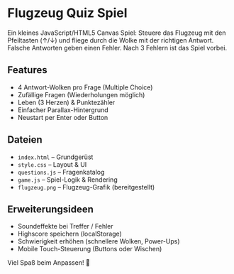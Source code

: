 # Flugzeug Quiz Spiel

Ein kleines JavaScript/HTML5 Canvas Spiel: Steuere das Flugzeug mit den Pfeiltasten (↑/↓) und fliege durch die Wolke mit der richtigen Antwort. Falsche Antworten geben einen Fehler. Nach 3 Fehlern ist das Spiel vorbei.

## Features
* 4 Antwort-Wolken pro Frage (Multiple Choice)
* Zufällige Fragen (Wiederholungen möglich)
* Leben (3 Herzen) & Punktezähler
* Einfacher Parallax-Hintergrund
* Neustart per Enter oder Button

## Dateien
* `index.html` – Grundgerüst
* `style.css` – Layout & UI
* `questions.js` – Fragenkatalog
* `game.js` – Spiel-Logik & Rendering
* `flugzeug.png` – Flugzeug-Grafik (bereitgestellt)

## Erweiterungsideen
* Soundeffekte bei Treffer / Fehler
* Highscore speichern (localStorage)
* Schwierigkeit erhöhen (schnellere Wolken, Power-Ups)
* Mobile Touch-Steuerung (Buttons oder Wischen)

Viel Spaß beim Anpassen! 🙂
